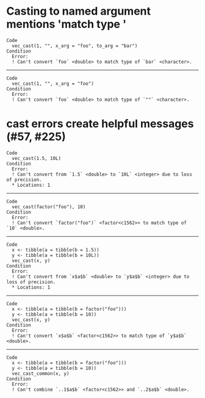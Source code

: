 # Casting to named argument mentions 'match type <foo>'

    Code
      vec_cast(1, "", x_arg = "foo", to_arg = "bar")
    Condition
      Error:
      ! Can't convert `foo` <double> to match type of `bar` <character>.

---

    Code
      vec_cast(1, "", x_arg = "foo")
    Condition
      Error:
      ! Can't convert `foo` <double> to match type of `""` <character>.

# cast errors create helpful messages (#57, #225)

    Code
      vec_cast(1.5, 10L)
    Condition
      Error:
      ! Can't convert from `1.5` <double> to `10L` <integer> due to loss of precision.
      * Locations: 1

---

    Code
      vec_cast(factor("foo"), 10)
    Condition
      Error:
      ! Can't convert `factor("foo")` <factor<c1562>> to match type of `10` <double>.

---

    Code
      x <- tibble(a = tibble(b = 1.5))
      y <- tibble(a = tibble(b = 10L))
      vec_cast(x, y)
    Condition
      Error:
      ! Can't convert from `x$a$b` <double> to `y$a$b` <integer> due to loss of precision.
      * Locations: 1

---

    Code
      x <- tibble(a = tibble(b = factor("foo")))
      y <- tibble(a = tibble(b = 10))
      vec_cast(x, y)
    Condition
      Error:
      ! Can't convert `x$a$b` <factor<c1562>> to match type of `y$a$b` <double>.

---

    Code
      x <- tibble(a = tibble(b = factor("foo")))
      y <- tibble(a = tibble(b = 10))
      vec_cast_common(x, y)
    Condition
      Error:
      ! Can't combine `..1$a$b` <factor<c1562>> and `..2$a$b` <double>.

